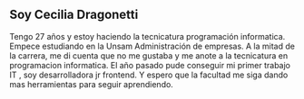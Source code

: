 ## Soy Cecilia Dragonetti
Tengo 27 años y estoy haciendo la tecnicatura programación informatica. Empece estudiando en la Unsam Administración de empresas. A la mitad de la carrera, me di cuenta que no me gustaba y me anote a la tecnicatura en programacion informatica. El año pasado pude conseguir mi primer trabajo IT , soy desarrolladora jr frontend. Y espero que la facultad me siga dando mas herramientas para seguir aprendiendo.
